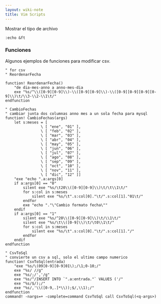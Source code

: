 ```yaml
---
layout: wiki-note
title: Vim Scripts
---
```

Mostrar el tipo de archivo

	:echo &ft

### Funciones
Algunos ejemplos de funciones para modificar csv.

	" for csv
	" ReordenarFecha

	function! ReordenarFecha()
		"de dia-mes-anno a anno-mes-dia
		exe "%s/^\\([0-9][0-9]\\)-\\([0-9][0-9]\\)-\\([0-9][0-9][0-9][0-9]\\)\t/\\3-\\2-\\1\t/"
	endfunction

	" CambioFechas
	" cambiar junta dos columnas anno mes a un sola fecha para mysql
	function! CambioFechas(args)
		let s:meses = [
					\ [ "ene", "01" ],
					\ [ "feb", "02" ],
					\ [ "mar", "03" ],
					\ [ "abr", "04" ],
					\ [ "may", "05" ],
					\ [ "jun", "06" ],
					\ [ "jul", "07" ],
					\ [ "ago", "08" ],
					\ [ "sep", "09" ],
					\ [ "oct", "10" ],
					\ [ "nov", "11" ],
					\ [ "dic", "12" ]]
		"exe "echo ".a:args[0]
		if a:args[0] == "0"
			silent exe "%s/\t20\\([0-9][0-9]\\)\t/\t\\1\t/"
			for s:col in s:meses 
				silent exe "%s/\t".s:col[0]."\t/".s:col[1]."01\t/"
			endfor
			exe "echo "."\"Cambio formato fecha\""
		endif
		if a:args[0] == "1"
			silent exe "%s/^20\\([0-9][0-9]\\)\t/\\1\t/"
			silent exe "%s/\t\\([0-9]\\)\t/\t0\\1\t/"
			for s:col in s:meses 
				silent exe "%s/\t".s:col[0]."\t/".s:col[1]."/"
			endfor	
		endif
	endfunction

	" CsvToSql
	" convierte un csv a sql, solo el ultimo campo numerico
	function! CsvToSql(entrada)
		"exe "%s/\(09[0-9][0-9]01\);/\1;0-10;/"
		exe "%s/ //g"
		exe "%s/;/','/g" 
		exe "%s/^/INSERT INTO `".a:entrada."` VALUES ('/"
		exe "%s/$/);/"
		exe "%s/,'\\([0-9,.]*\\));$/,\\1);/" 
	endfunction
	command! -nargs=+ -complete=command CsvToSql call CsvToSql(<q-args>)
